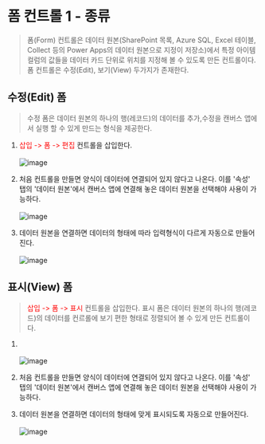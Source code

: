 # 폼 컨트롤 1 - 종류
> 폼(Form) 컨트롤은 데이터 원본(SharePoint 목록, Azure SQL, Excel 테이블, Collect 등의 Power Apps의 데이터 원본으로 지정이 저장소)에서 특정 아이템 컬럼의 값들을 데이터 카드 단위로 위치를 지정해 볼 수 있도록 만든 컨트롤이다. 폼 컨트롤은 수정(Edit), 보기(View) 두가지가 존재한다.


## 수정(Edit) 폼
> 수정 폼은 데이터 원본의 하나의 행(레코드)의 데이터를 추가,수정을 캔버스 앱에서 실행 할 수 있게 만드는 형식을 제공한다.

1. <span style="color:red">삽입 -> 폼 -> 편집</span> 컨트롤을 삽입한다. <br><br>![image](https://user-images.githubusercontent.com/39551265/183023468-c1899af9-016a-461c-8c05-be01d0523ea0.png)<br>

2. 처음 컨트롤을 만들면 양식이 데이터에 연결되어 있지 않다고 나온다. 이를 '속성' 탭의 '데이터 원본'에서 캔버스 앱에 연결해 놓은 데이터 원본을 선택해야 사용이 가능하다.<br><br>![image](https://user-images.githubusercontent.com/39551265/183029425-a178ba9b-1717-46fa-8e87-ad3e090b2b0a.png)<br>

3. 데이터 원본을 연결하면 데이터의 형태에 따라 입력형식이 다르게 자동으로 만들어진다. <br><br>![image](https://user-images.githubusercontent.com/39551265/183030530-9c961164-7121-4ee1-a55a-8e937c979287.png)<br>

## 표시(View) 폼
> <span style="color:red">삽입 -> 폼 -> 표시</span> 컨트롤을 삽입한다. 표시 폼은 데이터 원본의 하나의 행(레코드)의 데이터를 컨르롤에 보기 편한 형태로 정렬되어 볼 수 있게 만든 컨트롤이다.

1. <br><br>![image](https://user-images.githubusercontent.com/39551265/183023052-15ddc13c-f35f-4267-9e40-17cf8a723376.png)<br>

2. 처음 컨트롤을 만들면 양식이 데이터에 연결되어 있지 않다고 나온다. 이를 '속성' 탭의 '데이터 원본'에서 캔버스 앱에 연결해 놓은 데이터 원본을 선택해야 사용이 가능하다.

3. 데이터 원본을 연결하면 데이터의 형태에 맞게 표시되도록 자동으로 만들어진다. <br><br>![image](https://user-images.githubusercontent.com/39551265/183030530-9c961164-7121-4ee1-a55a-8e937c979287.png)<br>